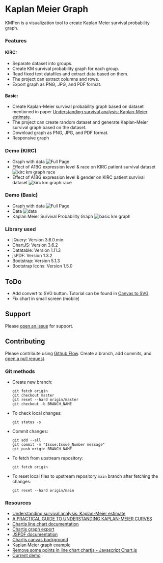 # Kaplan Meier Graph

KMPen is a visualization tool to create Kaplan Meier survival probability graph.

### Features
#### KIRC:
- Separate dataset into groups.
- Create KM survival probability graph for each group.
- Read fixed text datafiles and extract data based on them.
- The project can extract columns and rows.
- Export graph as PNG, JPG, and PDF format.
#### Basic:
- Create Kaplan-Meier survival probability graph based on dataset mentioned in paper [Understanding survival analysis: Kaplan-Meier estimate](https://www.ncbi.nlm.nih.gov/pmc/articles/PMC3059453/).
- The project can create random dataset and generate Kaplan-Meier survival graph based on the dataset.
- Download graph as PNG, JPG, and PDF format.
- Responsive graph

### Demo (KIRC)

- Graph with data
  ![Full Page](screenshots/full.png)
- Effect of A1BG expression level & race on KIRC patient survival dataset
  ![kirc km graph race](screenshots/km_graph.png)
- Effect of A1BG expression level & gender on KIRC patient survival dataset
  ![kirc km graph race](screenshots/km_graph_2.png)

### Demo (Basic)

- Graph with data
  ![Full Page](screenshots_basic_km_plots/full.png)
- Data
  ![data](screenshots_basic_km_plots/data.png)
- Kaplan Meier Survival Probability Graph
  ![basic km graph](screenshots_basic_km_plots/km_graph.png)


### Library used
- jQuery: Version 3.6.0.min
- ChartJS: Version 3.6.2
- Datatable: Version 1.11.3
- jsPDF: Version 1.3.2
- Bootstrap: Version 5.1.3
- Bootstrap Icons: Version 1.5.0

## ToDo
- Add convert to SVG button. Tutorial can be found in [Canvas to SVG](https://editor.p5js.org/jeffThompson/sketches/9UBWBj32R).
- Fix chart in small screen (mobile)

## Support

Please [open an issue](https://github.com/arsho/kmpen/issues/new) for support.

## Contributing

Please contribute using [Github Flow](https://guides.github.com/introduction/flow/). Create a branch, add commits, and [open a pull request](https://github.com/arsho/kids_math/compare/).

### Git methods
- Create new branch:
    ```
    git fetch origin
    git checkout master
    git reset --hard origin/master
    git checkout -b BRANCH_NAME
    ```    
- To check local changes:
    ```
    git status -s
    ```
- Commit changes:
    ```
    git add --all
    git commit -m "Issue:Issue_Number message"
    git push origin BRANCH_NAME
    ```    
- To fetch from upstream repository:
    ```
    git fetch origin
    ```
- To reset local files to upstream repository `main` branch after fetching the changes:
    ```
    git reset --hard origin/main
    ```

### Resources
- [Understanding survival analysis: Kaplan-Meier estimate](https://www.ncbi.nlm.nih.gov/pmc/articles/PMC3059453/)
- [A PRACTICAL GUIDE TO UNDERSTANDING KAPLAN-MEIER CURVES](https://www.ncbi.nlm.nih.gov/pmc/articles/PMC3932959/)
- [Chartjs line chart documentation](https://www.chartjs.org/docs/3.6.2/charts/line.html)
- [Chartjs graph export](https://www.chartjs.org/docs/3.6.2/developers/api.html#tobase64image-type-quality)
- [JSPDF documentation](https://github.com/matb/jsPDF)
- [Chartjs canvas background](https://www.chartjs.org/docs/3.6.2/configuration/canvas-background.html)
- [Kaplan Meier graph example](https://canvasxpress.org/examples/kaplan-meier-1.html)
- [Remove some points in line chart chartjs - Javascript Chart.js](http://www.java2s.com/example/javascript/chart.js/remove-some-points-in-line-chart-chartjs.html)
- [Current demo](http://ualcan.path.uab.edu/cgi-bin/TCGA-survival1.pl?genenam=A1BG&ctype=KIRC)